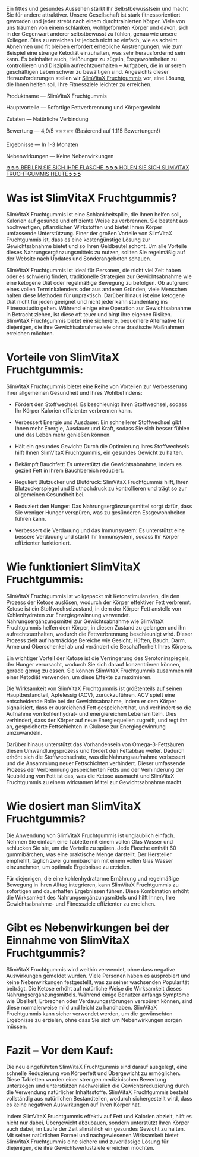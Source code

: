 Ein fittes und gesundes Aussehen stärkt Ihr Selbstbewusstsein und macht Sie für andere attraktiver. Unsere Gesellschaft ist stark fitnessorientiert geworden und jeder strebt nach einem durchtrainierten Körper. Viele von uns träumen von einem schlanken, wohlgeformten Körper und davon, sich in der Gegenwart anderer selbstbewusst zu fühlen, genau wie unsere Kollegen. Dies zu erreichen ist jedoch nicht so einfach, wie es scheint. Abnehmen und fit bleiben erfordert erhebliche Anstrengungen, wie zum Beispiel eine strenge Ketodiät einzuhalten, was sehr herausfordernd sein kann. Es beinhaltet auch, Heißhunger zu zügeln, Essgewohnheiten zu kontrollieren und Disziplin aufrechtzuerhalten – Aufgaben, die in unserem geschäftigen Leben schwer zu bewältigen sind. Angesichts dieser Herausforderungen stellen wir [SlimVitaX Fruchtgummis](https://www.facebook.com/slimvitaxfruchtgummis) vor, eine Lösung, die Ihnen helfen soll, Ihre Fitnessziele leichter zu erreichen.

Produktname — SlimVitaX Fruchtgummis

Hauptvorteile — Sofortige Fettverbrennung und Körpergewicht

Zutaten — Natürliche Verbindung

Bewertung — 4,9/5 ⭐⭐⭐⭐⭐ (Basierend auf 1.115 Bewertungen!) ‍

Ergebnisse — In 1-3 Monaten

Nebenwirkungen — Keine Nebenwirkungen

[➲➲➲ BEEILEN SIE SICH IHRE FLASCHE ➲➲➲ HOLEN SIE SICH SLIMVITAX FRUCHTGUMMIS HEUTE➲➲➲](https://atozsupplement.com/slimvitax-fruchtgummis/)

# Was ist SlimVitaX Fruchtgummis?

SlimVitaX Fruchtgummis ist eine Schlankheitspille, die Ihnen helfen soll, Kalorien auf gesunde und effiziente Weise zu verbrennen. Sie besteht aus hochwertigen, pflanzlichen Wirkstoffen und bietet Ihrem Körper umfassende Unterstützung. Einer der großen Vorteile von SlimVitaX Fruchtgummis ist, dass es eine kostengünstige Lösung zur Gewichtsabnahme bietet und so Ihren Geldbeutel schont. Um alle Vorteile dieses Nahrungsergänzungsmittels zu nutzen, sollten Sie regelmäßig auf der Website nach Updates und Sonderangeboten schauen.

SlimVitaX Fruchtgummis ist ideal für Personen, die nicht viel Zeit haben oder es schwierig finden, traditionelle Strategien zur Gewichtsabnahme wie eine ketogene Diät oder regelmäßige Bewegung zu befolgen. Ob aufgrund eines vollen Terminkalenders oder aus anderen Gründen, viele Menschen halten diese Methoden für unpraktisch. Darüber hinaus ist eine ketogene Diät nicht für jeden geeignet und nicht jeder kann stundenlang ins Fitnessstudio gehen. Während einige eine Operation zur Gewichtsabnahme in Betracht ziehen, ist diese oft teuer und birgt ihre eigenen Risiken. SlimVitaX Fruchtgummis bietet eine sicherere, bequemere Alternative für diejenigen, die ihre Gewichtsabnahmeziele ohne drastische Maßnahmen erreichen möchten.

# Vorteile von SlimVitaX Fruchtgummis:

SlimVitaX Fruchtgummis bietet eine Reihe von Vorteilen zur Verbesserung Ihrer allgemeinen Gesundheit und Ihres Wohlbefindens:

- Fördert den Stoffwechsel: Es beschleunigt Ihren Stoffwechsel, sodass Ihr Körper Kalorien effizienter verbrennen kann.

- Verbessert Energie und Ausdauer: Ein schnellerer Stoffwechsel gibt Ihnen mehr Energie, Ausdauer und Kraft, sodass Sie sich besser fühlen und das Leben mehr genießen können.

- Hält ein gesundes Gewicht: Durch die Optimierung Ihres Stoffwechsels hilft Ihnen SlimVitaX Fruchtgummis, ein gesundes Gewicht zu halten.

- Bekämpft Bauchfett: Es unterstützt die Gewichtsabnahme, indem es gezielt Fett in Ihrem Bauchbereich reduziert.

- Reguliert Blutzucker und Blutdruck: SlimVitaX Fruchtgummis hilft, Ihren Blutzuckerspiegel und Bluthochdruck zu kontrollieren und trägt so zur allgemeinen Gesundheit bei.

- Reduziert den Hunger: Das Nahrungsergänzungsmittel sorgt dafür, dass Sie weniger Hunger verspüren, was zu gesünderen Essgewohnheiten führen kann.

- Verbessert die Verdauung und das Immunsystem: Es unterstützt eine bessere Verdauung und stärkt Ihr Immunsystem, sodass Ihr Körper effizienter funktioniert.

# Wie funktioniert SlimVitaX Fruchtgummis:

SlimVitaX Fruchtgummis ist vollgepackt mit Ketonstimulanzien, die den Prozess der Ketose auslösen, wodurch der Körper effektiver Fett verbrennt. Ketose ist ein Stoffwechselzustand, in dem der Körper Fett anstelle von Kohlenhydraten zur Energiegewinnung verwendet. Nahrungsergänzungsmittel zur Gewichtsabnahme wie SlimVitaX Fruchtgummis helfen dem Körper, in diesen Zustand zu gelangen und ihn aufrechtzuerhalten, wodurch die Fettverbrennung beschleunigt wird. Dieser Prozess zielt auf hartnäckige Bereiche wie Gesicht, Hüften, Bauch, Darm, Arme und Oberschenkel ab und verändert die Beschaffenheit Ihres Körpers.

Ein wichtiger Vorteil der Ketose ist die Verringerung des Serotoninspiegels, der Hunger verursacht, wodurch Sie sich darauf konzentrieren können, gerade genug zu essen. Sie können SlimVitaX Fruchtgummis zusammen mit einer Ketodiät verwenden, um diese Effekte zu maximieren.

Die Wirksamkeit von SlimVitaX Fruchtgummis ist größtenteils auf seinen Hauptbestandteil, Apfelessig (ACV), zurückzuführen. ACV spielt eine entscheidende Rolle bei der Gewichtsabnahme, indem er dem Körper signalisiert, dass er ausreichend Fett gespeichert hat, und verhindert so die Aufnahme von kohlenhydrat- und energiereichen Lebensmitteln. Dies verhindert, dass der Körper auf neue Energiequellen zugreift, und regt ihn an, gespeicherte Fettschichten in Glukose zur Energiegewinnung umzuwandeln.

Darüber hinaus unterstützt das Vorhandensein von Omega-3-Fettsäuren diesen Umwandlungsprozess und fördert den Fettabbau weiter. Dadurch erhöht sich die Stoffwechselrate, was die Nahrungsaufnahme verbessert und die Ansammlung neuer Fettschichten verhindert. Dieser umfassende Prozess der Verbrennung gespeicherten Fetts und der Verhinderung der Neubildung von Fett ist das, was die Ketose ausmacht und SlimVitaX Fruchtgummis zu einem wirksamen Mittel zur Gewichtsabnahme macht.

# Wie dosiert man SlimVitaX Fruchtgummis?

Die Anwendung von SlimVitaX Fruchtgummis ist unglaublich einfach. Nehmen Sie einfach eine Tablette mit einem vollen Glas Wasser und schlucken Sie sie, um die Vorteile zu spüren. Jede Flasche enthält 60 gummibärchen, was eine praktische Menge darstellt. Der Hersteller empfiehlt, täglich zwei gummibärchen mit einem vollen Glas Wasser einzunehmen, um optimale Ergebnisse zu erzielen.

Für diejenigen, die eine kohlenhydratarme Ernährung und regelmäßige Bewegung in ihren Alltag integrieren, kann SlimVitaX Fruchtgummis zu sofortigen und dauerhaften Ergebnissen führen. Diese Kombination erhöht die Wirksamkeit des Nahrungsergänzungsmittels und hilft Ihnen, Ihre Gewichtsabnahme- und Fitnessziele effizienter zu erreichen.

# Gibt es Nebenwirkungen bei der Einnahme von SlimVitaX Fruchtgummis?

SlimVitaX Fruchtgummis wird weithin verwendet, ohne dass negative Auswirkungen gemeldet wurden. Viele Personen haben es ausprobiert und keine Nebenwirkungen festgestellt, was zu seiner wachsenden Popularität beiträgt. Die Ketose erhöht auf natürliche Weise die Wirksamkeit dieses Nahrungsergänzungsmittels. Während einige Benutzer anfangs Symptome wie Übelkeit, Erbrechen oder Verdauungsstörungen verspüren können, sind diese normalerweise mild und leicht zu handhaben. SlimVitaX Fruchtgummis kann sicher verwendet werden, um die gewünschten Ergebnisse zu erzielen, ohne dass Sie sich um Nebenwirkungen sorgen müssen.

# Fazit – Vor dem Kauf:

Die neu eingeführten SlimVitaX Fruchtgummis sind darauf ausgelegt, eine schnelle Reduzierung von Körperfett und Übergewicht zu ermöglichen. Diese Tabletten wurden einer strengen medizinischen Bewertung unterzogen und unterstützen nachweislich die Gewichtsreduzierung durch die Verwendung natürlicher Inhaltsstoffe. SlimVitaX Fruchtgummis besteht vollständig aus natürlichen Bestandteilen, wodurch sichergestellt wird, dass es keine negativen Auswirkungen auf Ihren Körper hat.

Indem SlimVitaX Fruchtgummis effektiv auf Fett und Kalorien abzielt, hilft es nicht nur dabei, Übergewicht abzubauen, sondern unterstützt Ihren Körper auch dabei, im Laufe der Zeit allmählich ein gesundes Gewicht zu halten. Mit seiner natürlichen Formel und nachgewiesenen Wirksamkeit bietet SlimVitaX Fruchtgummis eine sichere und zuverlässige Lösung für diejenigen, die ihre Gewichtsverlustziele erreichen möchten.

